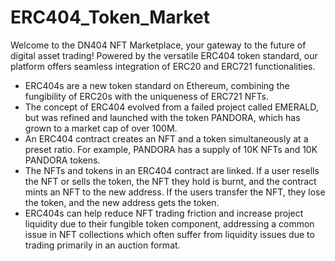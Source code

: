 # ERC404_Token_Market

Welcome to the DN404 NFT Marketplace, your gateway to the future of digital asset trading! Powered by the versatile ERC404 token standard, our platform offers seamless integration of ERC20 and ERC721 functionalities.



* ERC404s are a new token standard on Ethereum, combining the fungibility of ERC20s with the uniqueness of ERC721 NFTs.
* The concept of ERC404 evolved from a failed project called EMERALD, but was refined and launched with the token PANDORA, which has grown to a market cap of over 100M.
* An ERC404 contract creates an NFT and a token simultaneously at a preset ratio. For example, PANDORA has a supply of 10K NFTs and 10K PANDORA tokens.
* The NFTs and tokens in an ERC404 contract are linked. If a user resells the NFT or sells the token, the NFT they hold is burnt, and the contract mints an NFT to the new address. If the users transfer the NFT, they lose the token, and the new address gets the token.
* ERC404s can help reduce NFT trading friction and increase project liquidity due to their fungible token component, addressing a common issue in NFT collections which often suffer from liquidity issues due to trading primarily in an auction format.

